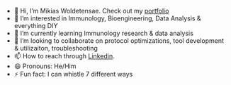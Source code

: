 - 👋 Hi, I’m Mikias Woldetensae.       Check out my [portfolio](https://mikiashwt.github.io/)
- 👀 I’m interested in                 Immunology, Bioengineering, Data Analysis & everything DIY
- 🌱 I’m currently learning            Immunology research & data analysis
- 💞️ I’m looking to collaborate on     protocol optimizations, tool development & utilizaiton, troubleshooting 
- 📫 How to reach through              [Linkedin](https://www.linkedin.com/in/mikiashwt/). 
- 😄 Pronouns:                         He/Him
- ⚡ Fun fact:                         I can whistle 7 different ways

<!---
MikiasHWT/MikiasHWT is a ✨ special ✨ repository because its `README.md` (this file) appears on your GitHub profile.
You can click the Preview link to take a look at your changes.
--->
